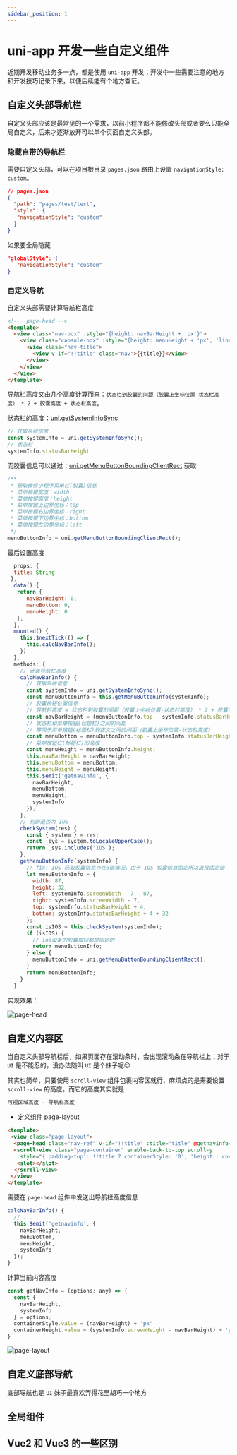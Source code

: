 ```yaml
---
sidebar_position: 1
---
```


# uni-app 开发一些自定义组件

近期开发移动业务多一点，都是使用 `uni-app` 开发；开发中一些需要注意的地方和开发技巧记录下来，以便后续能有个地方查证。

## 自定义头部导航栏

自定义头部应该是最常见的一个需求，以前小程序都不能修改头部或者要么只能全局自定义，后来才逐渐放开可以单个页面自定义头部。

### 隐藏自带的导航栏

需要自定义头部，可以在项目根目录 `pages.json` 路由上设置 `navigationStyle: custom`。

```json
// pages.json
{
  "path": "pages/test/test",
  "style": {
   "navigationStyle": "custom"
  }
}
```

如果要全局隐藏

```json
"globalStyle": {
   "navigationStyle": "custom"
}
```

### 自定义导航

自定义头部需要计算导航栏高度

```html
<!--  page-head -->
<template>
  <view class="nav-box" :style="{height: navBarHeight + 'px'}">
    <view class="capsule-box" :style="{height: menuHeight + 'px', 'line-height': menuHeight + 'px', bottom: menuBottom + 'px'}">
      <view class="nav-title">
        <view v-if="!!title" class="nav">{{title}}</view>
      </view>
    </view>
  </view>
</template>
```

导航栏高度又由几个高度计算而来：`状态栏到胶囊的间距（胶囊上坐标位置-状态栏高度） * 2 + 胶囊高度 + 状态栏高度`。

状态栏的高度：[uni.getSystemInfoSync](https://uniapp.dcloud.net.cn/api/system/info.html)

```js
// 获取系统信息
const systemInfo = uni.getSystemInfoSync();
// 状态栏
systemInfo.statusBarHeight
```

而胶囊信息可以通过：[uni.getMenuButtonBoundingClientRect](https://uniapp.dcloud.net.cn/api/ui/menuButton.html#getmenubuttonboundingclientrect) 获取

```js
/**
 * 获取微信小程序菜单栏(胶囊)信息
 * 菜单按键宽度：width
 * 菜单按键高度：height
 * 菜单按键上边界坐标：top
 * 菜单按键右边界坐标：right
 * 菜单按键下边界坐标：bottom
 * 菜单按键左边界坐标：left
 */
menuButtonInfo = uni.getMenuButtonBoundingClientRect();
```

最后设置高度

```js
  props: {
  title: String
 },
  data() {
   return {
      navBarHeight: 0,
      menuBottom: 0,
      menuHeight: 0
   };
  },
  mounted() {
    this.$nextTick(() => {
      this.calcNavBarInfo();
    })
  },
  methods: {
    // 计算导航栏高度
    calcNavBarInfo() {
      // 获取系统信息
      const systemInfo = uni.getSystemInfoSync();
      const menuButtonInfo = this.getMenuButtonInfo(systemInfo);
      // 胶囊按钮位置信息
      // 导航栏高度 = 状态栏到胶囊的间距（胶囊上坐标位置-状态栏高度） * 2 + 胶囊高度 + 状态栏高度
      const navBarHeight = (menuButtonInfo.top - systemInfo.statusBarHeight) * 2 + menuButtonInfo.height + systemInfo.statusBarHeight;
      // 状态栏和菜单按钮(标题栏)之间的间距
      // 等同于菜单按钮(标题栏)到正文之间的间距（胶囊上坐标位置-状态栏高度）
      const menuBottom = menuButtonInfo.top - systemInfo.statusBarHeight;
      // 菜单按钮栏(标题栏)的高度
      const menuHeight = menuButtonInfo.height;
      this.navBarHeight = navBarHeight;
      this.menuBottom = menuBottom;
      this.menuHeight = menuHeight;
      this.$emit('getnavinfo', {
        navBarHeight,
        menuBottom,
        menuHeight,
        systemInfo
      });
    },
    // 判断是否为 IOS
    checkSystem(res) {
      const { system } = res;
      const _sys = system.toLocaleUpperCase();
      return _sys.includes('IOS');
    },
    getMenuButtonInfo(systemInfo) {
      // fix: IOS 获取胶囊信息存在0值情况，由于 IOS 胶囊信息固定所以直接固定值
      let menuButtonInfo = {
        width: 87,
        height: 32,
        left: systemInfo.screenWidth - 7 - 87,
        right: systemInfo.screenWidth - 7,
        top: systemInfo.statusBarHeight + 4,
        bottom: systemInfo.statusBarHeight + 4 + 32
      };
      const isIOS = this.checkSystem(systemInfo);
      if (isIOS) {
        // ios设备的胶囊按钮都是固定的
        return menuButtonInfo;
      } else {
        menuButtonInfo = uni.getMenuButtonBoundingClientRect();
      }
      return menuButtonInfo;
    }
  } 
```

实现效果：

![page-head](../../../static/img/page-head.png)

## 自定义内容区

当自定义头部导航栏后，如果页面存在滚动条时，会出现滚动条在导航栏上；对于 `UI` 是不能忍的，没办法随叫 `UI` 是个妹子呢😉

其实也简单，只要使用 `scroll-view` 组件包裹内容区就行，麻烦点的是需要设置 `scroll-view` 的高度。而它的高度其实就是

```js
可视区域高度 - 导航栏高度
```

- 定义组件 page-layout

```html
<template>
 <view class="page-layout">
  <page-head class="nav-ref" v-if="!!title" :title="title" @getnavinfo="getNavInfo"></page-head>
  <scroll-view class="page-container" enable-back-to-top scroll-y
   :style="{'padding-top': !!title ? containerStyle: '0', 'height': containerHeight}">
   <slot></slot>
  </scroll-view>
 </view>
</template>
```

需要在 `page-head` 组件中发送出导航栏高度信息

```js
calcNavBarInfo() {
  // ...
  this.$emit('getnavinfo', {
    navBarHeight,
    menuBottom,
    menuHeight,
    systemInfo
  });
}

```

计算当前内容高度

```js
const getNavInfo = (options: any) => {
  const {
    navBarHeight,
    systemInfo
  } = options;
  containerStyle.value = (navBarHeight) + 'px'
  containerHeight.value = (systemInfo.screenHeight - navBarHeight) + 'px'
}

```

![page-layout](../../../static/img/page-layout.gif)

## 自定义底部导航

底部导航也是 `UI` 妹子最喜欢弄得花里胡巧一个地方

## 全局组件

## Vue2 和 Vue3 的一些区别
